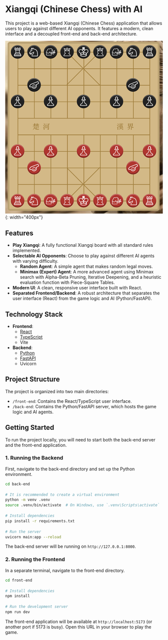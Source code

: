 # Xiangqi (Chinese Chess) with AI

This project is a web-based Xiangqi (Chinese Chess) application that allows users to play against different AI opponents. It features a modern, clean interface and a decoupled front-end and back-end architecture.

![Screenshot](assets/board.png){: width="400px"}

## Features

- **Play Xiangqi**: A fully functional Xiangqi board with all standard rules implemented.
- **Selectable AI Opponents**: Choose to play against different AI agents with varying difficulty.
  - **Random Agent**: A simple agent that makes random legal moves.
  - **Minimax (Expert) Agent**: A more advanced agent using Minimax search with Alpha-Beta Pruning, Iterative Deepening, and a heuristic evaluation function with Piece-Square Tables.
- **Modern UI**: A clean, responsive user interface built with React.
- **Separated Frontend/Backend**: A robust architecture that separates the user interface (React) from the game logic and AI (Python/FastAPI).

## Technology Stack

- **Frontend**:
  - [React](https://reactjs.org/)
  - [TypeScript](https://www.typescriptlang.org/)
  - Vite
- **Backend**:
  - [Python](https://www.python.org/)
  - [FastAPI](https://fastapi.tiangolo.com/)
  - Uvicorn

## Project Structure

The project is organized into two main directories:

- `/front-end`: Contains the React/TypeScript user interface.
- `/back-end`: Contains the Python/FastAPI server, which hosts the game logic and AI agents.

## Getting Started

To run the project locally, you will need to start both the back-end server and the front-end application.

### 1. Running the Backend

First, navigate to the back-end directory and set up the Python environment.

```bash
cd back-end

# It is recommended to create a virtual environment
python -m venv .venv
source .venv/bin/activate  # On Windows, use `.venv\Scripts\activate`

# Install dependencies
pip install -r requirements.txt

# Run the server
uvicorn main:app --reload
```
The back-end server will be running on `http://127.0.0.1:8000`.

### 2. Running the Frontend

In a separate terminal, navigate to the front-end directory.

```bash
cd front-end

# Install dependencies
npm install

# Run the development server
npm run dev
```
The front-end application will be available at `http://localhost:5173` (or another port if 5173 is busy). Open this URL in your browser to play the game. 